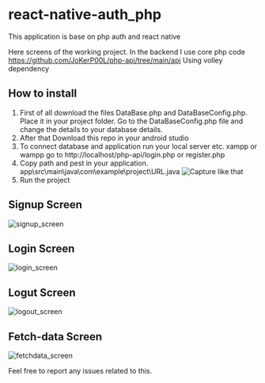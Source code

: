 # react-native-auth_php
This application is base on php auth and react native 

Here screens of the working project.
In the backend I use core php code https://github.com/JoKerP00L/php-api/tree/main/api
Using volley dependency


## How to install 
1. First of all download the files DataBase.php and DataBaseConfig.php. Place it in your project folder. Go to the DataBaseConfig.php file and change the details to your database details.
2. After that Download this repo in your android studio
3. To connect database and application run your local server etc. xampp or wampp
   go to http://localhost/php-api/login.php or register.php
4. Copy path and pest in your application. app\src\main\java\com\example\project\URL.java
   ![Capture](https://github.com/JoKerP00L/react-native-auth_php/assets/95900764/7a3c4464-b6be-4c06-b73f-2d21b8417aa0)
   like that
5. Run the project

## Signup Screen
![signup_screen](https://github.com/JoKerP00L/react-native-auth_php/assets/95900764/565db636-da7d-4728-94fd-f30e3de8f90b)
## Login Screen
![login_screen](https://github.com/JoKerP00L/react-native-auth_php/assets/95900764/7c10d213-d42a-4884-9221-19f5faf82788)
## Logut Screen
![logout_screen](https://github.com/JoKerP00L/react-native-auth_php/assets/95900764/64d469eb-ce54-4bc0-8fd3-c7b99682277f)
## Fetch-data Screen
![fetchdata_screen](https://github.com/JoKerP00L/react-native-auth_php/assets/95900764/243b9ea5-3d28-4893-acc8-be5d652298f3)

Feel free to report any issues related to this.
